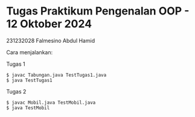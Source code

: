 # Tugas Praktikum Pengenalan OOP - 12 Oktober 2024
231232028 Falmesino Abdul Hamid

Cara menjalankan:

Tugas 1
```
$ javac Tabungan.java TestTugas1.java
$ java TestTugas1
```

Tugas 2
```
$ javac Mobil.java TestMobil.java
$ java TestMobil
```